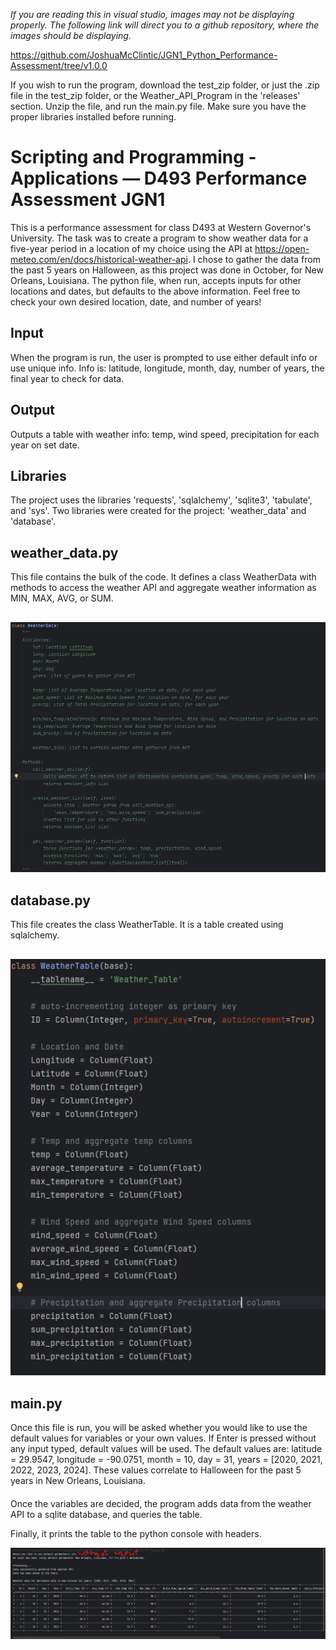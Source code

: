 _If you are reading this in visual studio, images may not be displaying properly. The following link will direct you to 
a github repository, where the images should be displaying._

https://github.com/JoshuaMcClintic/JGN1_Python_Performance-Assessment/tree/v1.0.0

If you wish to run the program, download the test_zip folder, or just the .zip file in the test_zip folder, or the 
Weather_API_Program in the 'releases' section. Unzip the file, and run the main.py file. Make sure you have the proper
libraries installed before running.

# Scripting and Programming - Applications — D493 Performance Assessment JGN1

This is a performance assessment for class D493 at Western Governor's University. The task was to create a program to 
show weather data for a five-year period in a location of my choice using the API at 
https://open-meteo.com/en/docs/historical-weather-api. I chose to gather the data from the past 5 years on Halloween, 
as this project was done in October, for New Orleans, Louisiana. The python file, when run, accepts inputs for other 
locations and dates, but defaults to the above information. Feel free to check your own desired location, date, and 
number of years!

## Input
When the program is run, the user is prompted to use either default info or use unique info. Info is: latitude, 
longitude, month, day, number of years, the final year to check for data.

## Output
Outputs a table with weather info: temp, wind speed, precipitation for each year on set date.

## Libraries
The project uses the libraries 'requests', 'sqlalchemy', 'sqlite3', 'tabulate', and 'sys'. Two libraries were created 
for the project: 'weather_data' and 'database'.
## weather_data.py

This file contains the bulk of the code. It defines a class WeatherData with methods to access the weather API and 
aggregate weather information as MIN, MAX, AVG, or SUM.
##

![WeatherData_docstring.png](Images/WeatherData_docstring.png)

## database.py
This file creates the class WeatherTable. It is a table created using sqlalchemy.

## 
![WeatherTable_class.png](Images/WeatherTable_class.png)

## main.py
Once this file is run, you will be asked whether you would like to use the default values for variables or your own 
values. If Enter is pressed without any input typed, default values will be used. The default values are: 
latitude = 29.9547, longitude = -90.0751, month = 10, day = 31, years = [2020, 2021, 2022, 2023, 2024]. 
These values correlate to Halloween for the past 5 years in New Orleans, Louisiana.

####
Once the variables are decided, the program adds data from the weather API to a sqlite database, and queries the table. 

Finally, it prints the table to the python console with headers.

![Table_Weather-api.png](Images/Table_Weather-api.png)

